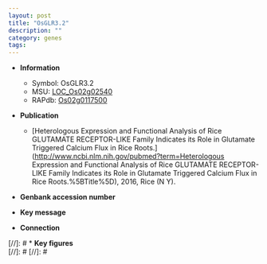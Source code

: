 ```yaml
---
layout: post
title: "OsGLR3.2"
description: ""
category: genes
tags: 
---
```


* **Information**  
    + Symbol: OsGLR3.2  
    + MSU: [LOC_Os02g02540](http://rice.plantbiology.msu.edu/cgi-bin/ORF_infopage.cgi?orf=LOC_Os02g02540)  
    + RAPdb: [Os02g0117500](http://rapdb.dna.affrc.go.jp/viewer/gbrowse_details/irgsp1?name=Os02g0117500)  

* **Publication**  
    + [Heterologous Expression and Functional Analysis of Rice GLUTAMATE RECEPTOR-LIKE Family Indicates its Role in Glutamate Triggered Calcium Flux in Rice Roots.](http://www.ncbi.nlm.nih.gov/pubmed?term=Heterologous Expression and Functional Analysis of Rice GLUTAMATE RECEPTOR-LIKE Family Indicates its Role in Glutamate Triggered Calcium Flux in Rice Roots.%5BTitle%5D), 2016, Rice (N Y).

* **Genbank accession number**  

* **Key message**  

* **Connection**  

[//]: # * **Key figures**  
[//]: # 
[//]: # 
